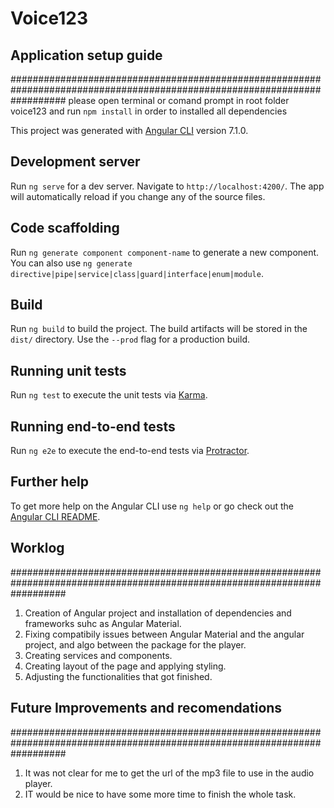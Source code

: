 # Voice123

## Application set­up guide
##########################################################################################################################
please open terminal or comand prompt in root folder voice123 and run `npm install` in order to installed all dependencies

This project was generated with [Angular CLI](https://github.com/angular/angular-cli) version 7.1.0.

## Development server

Run `ng serve` for a dev server. Navigate to `http://localhost:4200/`. The app will automatically reload if you change any of the source files.

## Code scaffolding

Run `ng generate component component-name` to generate a new component. You can also use `ng generate directive|pipe|service|class|guard|interface|enum|module`.

## Build

Run `ng build` to build the project. The build artifacts will be stored in the `dist/` directory. Use the `--prod` flag for a production build.

## Running unit tests

Run `ng test` to execute the unit tests via [Karma](https://karma-runner.github.io).

## Running end-to-end tests

Run `ng e2e` to execute the end-to-end tests via [Protractor](http://www.protractortest.org/).

## Further help

To get more help on the Angular CLI use `ng help` or go check out the [Angular CLI README](https://github.com/angular/angular-cli/blob/master/README.md).


## Worklog
##########################################################################################################################

1. Creation of Angular project and installation of dependencies and frameworks suhc as Angular Material.
2. Fixing compatibily issues between Angular Material and the angular project, and algo between the package for the player.
3. Creating services and components.
4. Creating layout of the page and applying styling.
5. Adjusting the functionalities that got finished.

## Future Improvements and recomendations
##########################################################################################################################
1. It was not clear for me to get the url of the mp3 file to use in the audio player.
2. IT would be nice to have some more time to finish the whole task.
